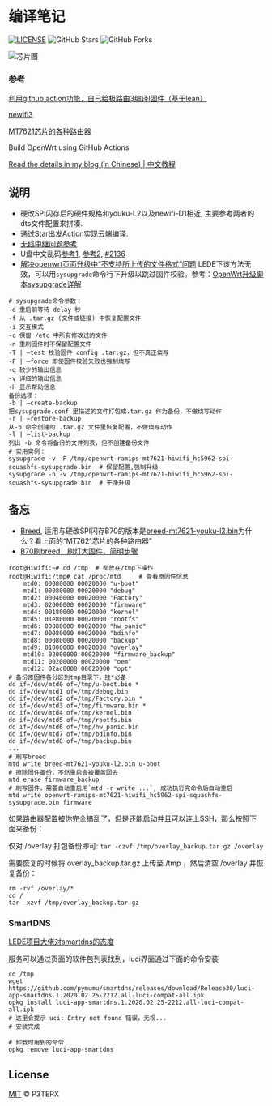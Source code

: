 # 编译笔记

[![LICENSE](https://img.shields.io/github/license/mashape/apistatus.svg?style=flat-square&label=LICENSE)](https://github.com/P3TERX/Actions-OpenWrt/blob/master/LICENSE)
![GitHub Stars](https://img.shields.io/github/stars/P3TERX/Actions-OpenWrt.svg?style=flat-square&label=Stars&logo=github)
![GitHub Forks](https://img.shields.io/github/forks/P3TERX/Actions-OpenWrt.svg?style=flat-square&label=Forks&logo=github)

![芯片图](./images/B70.jpg)
### 参考

[利用github action功能，自己给极路由3编译l固件（基于lean）](https://www.right.com.cn/forum/thread-2906191-1-1.html)

[newifi3](https://github.com/liwenjie119/lede/blob/master/config/newifi3.config)

[MT7621芯片的各种路由器](https://www.right.com.cn/forum/thread-217908-1-1.html)

Build OpenWrt using GitHub Actions

[Read the details in my blog (in Chinese) | 中文教程](https://p3terx.com/archives/build-openwrt-with-github-actions.html)

## 说明

- 硬改SPI闪存后的硬件规格和youku-L2以及newifi-D1相近, 主要参考两者的dts文件配置来拼凑.
- 通过Star出发Action实现云端编译.
- [无线中继问题参考](https://www.right.com.cn/forum/thread-314109-1-1.html)
- U盘中文乱码[参考1](https://www.right.com.cn/forum/thread-248712-1-1.html), [参考2](https://www.right.com.cn/forum/thread-208227-1-1.html), [#2136](https://github.com/coolsnowwolf/lede/issues/2136)
- [解决openwrt页面升级中“不支持所上传的文件格式”问题](https://www.openwrtdl.com/wordpress/不支持所上传的文件格式请确认选择的文件无误) LEDE下该方法无效，可以用`sysupgrade`命令行下升级以跳过固件校验。参考：[OpenWrt升级脚本sysupgrade详解](http://www.linvon.cn/post/OpenWrt升级脚本sysupgrade详解/)
```
# sysupgrade命令参数：
-d 重启前等待 delay 秒
-f 从 .tar.gz (文件或链接) 中恢复配置文件
-i 交互模式
-c 保留 /etc 中所有修改过的文件
-n 重刷固件时不保留配置文件
-T | –test 校验固件 config .tar.gz，但不真正烧写
-F | –force 即使固件校验失败也强制烧写
-q 较少的输出信息
-v 详细的输出信息
-h 显示帮助信息
备份选项：
-b | –create-backup
把sysupgrade.conf 里描述的文件打包成.tar.gz 作为备份，不做烧写动作
-r | –restore-backup
从-b 命令创建的 .tar.gz 文件里恢复配置，不做烧写动作
-l | –list-backup
列出 -b 命令将备份的文件列表，但不创建备份文件
# 实用实例：
sysupgrade -v -F /tmp/openwrt-ramips-mt7621-hiwifi_hc5962-spi-squashfs-sysupgrade.bin  # 保留配置,强制升级
sysupgrade -n -v /tmp/openwrt-ramips-mt7621-hiwifi_hc5962-spi-squashfs-sysupgrade.bin  # 干净升级
```

## 备忘

 - [Breed](https://breed.hackpascal.net/), 适用与硬改SPI闪存B70的版本是[breed-mt7621-youku-l2.bin](https://breed.hackpascal.net/breed-mt7621-youku-l2.bin)为什么？看上面的“MT7621芯片的各种路由器”
 - [B70刷breed，刷灯大固件，简明步骤](https://www.right.com.cn/forum/thread-338869-1-1.html)
``` shell
root@Hiwifi:~# cd /tmp  # 都放在/tmp下操作
root@Hiwifi:/tmp# cat /proc/mtd     # 查看原固件信息
    mtd0: 00080000 00020000 "u-boot"
    mtd1: 00080000 00020000 "debug"
    mtd2: 00040000 00020000 "Factory"
    mtd3: 02000000 00020000 "firmware"
    mtd4: 00180000 00020000 "kernel"
    mtd5: 01e80000 00020000 "rootfs"
    mtd6: 00080000 00020000 "hw_panic"
    mtd7: 00080000 00020000 "bdinfo"
    mtd8: 00080000 00020000 "backup"
    mtd9: 01000000 00020000 "overlay"
    mtd10: 02000000 00020000 "firmware_backup"
    mtd11: 00200000 00020000 "oem"
    mtd12: 02ac0000 00020000 "opt"
# 备份原固件各分区到tmp目录下，挂*必备
dd if=/dev/mtd0 of=/tmp/u-boot.bin *
dd if=/dev/mtd1 of=/tmp/debug.bin
dd if=/dev/mtd2 of=/tmp/Factory.bin *
dd if=/dev/mtd3 of=/tmp/firmware.bin *
dd if=/dev/mtd4 of=/tmp/kernel.bin
dd if=/dev/mtd5 of=/tmp/rootfs.bin
dd if=/dev/mtd6 of=/tmp/hw_panic.bin
dd if=/dev/mtd7 of=/tmp/bdinfo.bin
dd if=/dev/mtd8 of=/tmp/backup.bin
...
# 刷写breed
mtd write breed-mt7621-youku-l2.bin u-boot
# 擦除固件备份，不然重启会被覆盖回去
mtd erase firmware_backup
# 刷写固件，需要自动重启用`mtd -r write ...`, 成功执行完命令后自动重启
mtd write openwrt-ramips-mt7621-hiwifi_hc5962-spi-squashfs-sysupgrade.bin firmware
```
如果路由器配置被你完全搞乱了，但是还能启动并且可以连上SSH，那么按照下面来备份：

仅对 /overlay 打包备份即可: `tar -czvf /tmp/overlay_backup.tar.gz /overlay`

需要恢复的时候将 overlay_backup.tar.gz 上传至 /tmp ，然后清空 /overlay 并恢复备份：
```
rm -rvf /overlay/* 
cd /
tar -xzvf /tmp/overlay_backup.tar.gz
```

### SmartDNS

[LEDE项目大佬对smartdns的态度](https://github.com/coolsnowwolf/lede/issues/2551)

服务可以通过页面的软件包列表找到，luci界面通过下面的命令安装

```
cd /tmp
wget https://github.com/pymumu/smartdns/releases/download/Release30/luci-app-smartdns.1.2020.02.25-2212.all-luci-compat-all.ipk
opkg install luci-app-smartdns.1.2020.02.25-2212.all-luci-compat-all.ipk
# 这里会提示 uci: Entry not found 错误，无视...
# 安装完成

# 卸载时用到的命令
opkg remove luci-app-smartdns
```

## License

[MIT](https://github.com/P3TERX/Actions-OpenWrt/blob/master/LICENSE) © P3TERX
